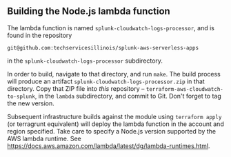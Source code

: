 ## Building the Node.js lambda function 
The lambda function is named `splunk-cloudwatch-logs-processor`, and is found in the repository

```
git@github.com:techservicesillinois/splunk-aws-serverless-apps
```

in the `splunk-cloudwatch-logs-processor` subdirectory.

In order to build, navigate to that directory, and run `make`. The build process will produce an artifact `splunk-cloudwatch-logs-processor.zip` in that directory. Copy that ZIP file into *this* repository – `terraform-aws-cloudwatch-to-splunk`, in the `lambda` subdirectory, and commit to Git. Don't forget to tag the new version.

Subsequent infrastructure builds against the module using `terraform apply` (or terragrunt equivalent) will deploy the lambda function in the account and region specified. Take care to specify a Node.js version supported by the AWS lambda runtime. See https://docs.aws.amazon.com/lambda/latest/dg/lambda-runtimes.html.